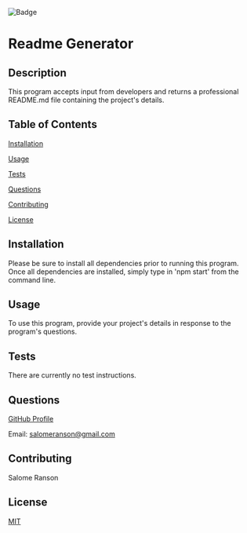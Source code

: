    ![Badge](https://badgen.net/badge/license/MIT/blue)
   
   # Readme Generator

   ## Description
   This program accepts input from developers and returns a professional README.md file containing the project's details.

  ## Table of Contents
  
  [Installation](https://github.com/sranson/Readme-Generator#Installation)

  [Usage](https://github.com/sranson/Readme-Generator#Usage)

  [Tests](https://github.com/sranson/Readme-Generator#Tests)

  [Questions](https://github.com/sranson/Readme-Generator#Questions)

  [Contributing](https://github.com/sranson/Readme-Generator#Contributing)

  [License](https://github.com/sranson/Readme-Generator#License)
  

   ## Installation
   Please be sure to install all dependencies prior to running this program. Once all dependencies are installed, simply type in 'npm start' from the command line.

   ## Usage
   To use this program, provide your  project's details in response to the program's questions.

   ## Tests
   There are currently no test instructions.

   ## Questions
   [GitHub Profile](https://github.com/sranson)

   Email: salomeranson@gmail.com
   
   ## Contributing
   Salome Ranson

   ## License
   [MIT](https://choosealicense.com/licenses/mit/)